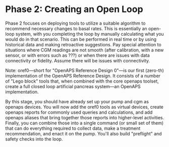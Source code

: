 # Phase 2: Creating an Open Loop

Phase 2 focuses on deploying tools to utilize a suitable algorithm to recommend necessary changes to basal rates. This is essentially an open-loop system, with you completing the loop by manually calculating what you would do in that scenario. This can be performed in real time or by using historical data and making retroactive suggestions. Pay special attention to situations where CGM readings are not smooth (after calibration, with a new sensor, or with errors such as ???) or when there are issues with data connectivity or fidelity. Assume there will be issues with connectivity.

Note: oref0—short for "OpenAPS Reference Design 0"—is our first (zero-th) implementation of the OpenAPS Reference Design. It consists of a number of "Lego block" tools that, when combined with the core openaps toolset, create a full closed loop artificial pancreas system—an OpenAPS implementation.

By this stage, you should have already set up your pump and cgm as openaps devices. You will now add the oref0 tools as virtual devices, create openaps reports for commonly used queries and calculations, and add openaps aliases that bring together those reports into higher-level activities. Finally, you can combine those into a single command (or small set of them) that can do everything required to collect data, make a treatment recommendation, and enact it on the pump. You'll also build "preflight" and safety checks into the loop.
